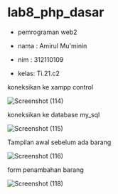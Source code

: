 # lab8_php_dasar

- pemrograman web2

- nama : Amirul Mu'minin
- nim  : 312110109
- kelas: Ti.21.c2


koneksikan ke xampp control

![Screenshot (114)](https://user-images.githubusercontent.com/116171779/227879697-8aae2cc0-16af-4919-934d-07b2091a2aed.png)

koneksikan ke database my_sql

![Screenshot (115)](https://user-images.githubusercontent.com/116171779/227879828-341d9815-4d21-4033-8d96-1f391c06cbf1.png)

Tampilan awal sebelum ada barang

![Screenshot (116)](https://user-images.githubusercontent.com/116171779/227879922-a80f783f-eb8b-4d11-9612-01da9ae97052.png)

form penambahan barang

![Screenshot (118)](https://user-images.githubusercontent.com/116171779/227880039-3e3f69f8-c675-4046-a8af-60a9472e2bd4.png)
